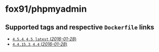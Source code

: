 # fox91/phpmyadmin

## Supported tags and respective `Dockerfile` links

-   [`4.5.4`, `4.5`, `latest` (*2016-01-28*)](https://github.com/fox91/docker-phpmyadmin/blob/master/Dockerfile)
-   [`4.4.15.3`, `4.4` (*2016-01-28*)](https://github.com/fox91/docker-phpmyadmin/blob/master/4.4/Dockerfile)
